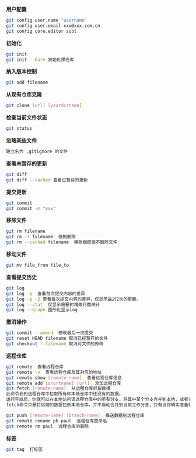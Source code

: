 **用户配置**
```sh
git config user.name "username"
git config user.email xxx@xxx.com.cn
git config core.editor subl
```

**初始化**
```sh
git init
git init --bare 初始化裸仓库
```

**纳入版本控制**
```sh
git add filename
```

**从现有仓库克隆**
```sh
git clone [url] [yourdirname]
```

**检查当前文件状态**
```sh
git status
```

**忽略某些文件**
```sh
建立名为 .gitignore 的文件
```

**查看未暂存的更新**
```sh
git diff
git diff --cached 查看已暂存的更新
```

**提交更新**
```sh
git commit
git commit -m "xxx"
```

**移除文件**
```sh
git rm filename
git rm -f filename  强制删除
git rm --cached filename  移除跟踪但不删除文件
```

**移动文件**
```sh
git mv file_from file_to
```

**查看提交历史**
```sh
git log
git log -p  查看每次提交内容的差异
git log -p -2 查看每次提交内容的差异，仅显示最近2次的更新。
git log --stat  仅显示简要的增改行数统计
git log --graph 图形化显示log
```

**撤消操作**
```sh
git commit --amend  修改最后一次提交
git reset HEAD filename 取消已经暂存的文件
git checkout --filename 取消对文件的修改
```

**远程仓库**
```sh
git remote  查看远程仓库
git remote -v  查看远程仓库及其对应的地址
git remote show [remote-name]  查看远程仓库信息
git remote add [shortname] [url]  添加远程仓库
git fetch [remote-name]  从远程仓库抓取数据
此命令会到远程仓库中拉取所有你本地仓库中还没有的数据。
运行完成后，你就可以在本地访问该远程仓库中的所有分支，将其中某个分支合并到本地，或者只是取出某个分支，一探究竟。
fetch命令只是将远端的数据拉倒本地仓库，并不自动合并到当前工作分支，只有当你确实准备好了，才能手工合并。

git push [remote-name] [branch-name]  推送数据到远程仓库
git remote rename pb paul  远程仓库重命名
git remote rm paul  远程仓库的删除
```

**标签**
```sh
git tag  打标签
```